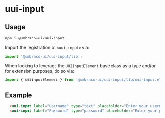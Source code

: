 # uui-input

## Usage

```zsh
npm i @umbraco-ui/uui-input
```

Import the registration of `<uui-input>` via:

```javascript
import '@umbraco-ui/uui-input/lib';
```

When looking to leverage the `UUIInputElement` base class as a type and/or for extension purposes, do so via:

```javascript
import { UUIInputElement } from '@umbraco-ui/uui-input/lib/uui-input.element';
```

## Example

```html
  <uui-input label="Username" type="text" placeholder="Enter your username..."></uui-input>
  <uui-input label="Password" type="password" placeholder="Enter your password..."></uui-input>
```
